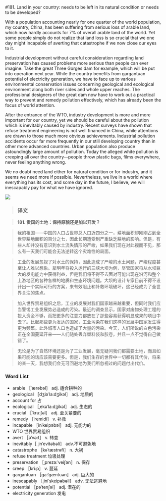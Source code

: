 #181. Land in your country: needs to be left in its natural condition or needs to be developed?

With a population accounting nearly for one quarter of the world population, my country, China, has been suffering from serious loss of arable land, which now hardly accounts for 7% of overall arable land of the world. Yet some people simply do not realize that land loss is so crucial that we one day might incapable of averting that catastrophe if we now close our eyes to it.

Industrial development without careful consideration regarding land preservation has caused problems more serious than people can ever imagine. Take the great Three Gorges dam for example, which will be put into operation next year. While the country benefits from gargantuan potential of electricity generation, we have to face up to various environmental conservation issues concerning geological and ecological environment along both river sides and whole upper reaches. The professional designers of the great dam now have to work out a practical way to prevent and remedy pollution effectively, which has already been the focus of world attention.

After the entrance of the WTO, industry development is more and more important for our country, yet we should be careful about the pollution which is inevitably caused by industry. Recent surveys have shown that refuse treatment engineering is not well financed in China, while attentions are drawn to those much more obvious achievements. Industrial pollution accidents occur far more frequently in our still developing country than in other more advanced countries. Urban population also produce astoundingly large amount of pollution. Today the alleged white pollution is creeping all over the country—people throw plastic bags, films everywhere, never feeling anything wrong.

We no doubt need land either for natural condition or for industry, and it seems we need more if possible. Nevertheless, we live in a world where everything has its cost, and some day in the future, I believe, we will inescapably pay for what we have ignored.

![](images/TOEFL-iBT-High-Score-Essays-181.jpg)

> ### 译文

> **181. 贵国的土地：保持原貌还是加以开发？**

> 我的祖国——中国的人口占世界总人口近四分之一，耕地面积却刚刚占到全世界耕地面积的百分之七，因此长期遭受到严重缺乏耕地的影响。但是，有些人却并没有意识到水土流失情形的严峻，如果我们现在对此视而不见，那么有一天我们可能会无法逆转这个灾难性的局面。

> 工业的发展忽视了对水土的保持，因此造成了严峻的水土问题，严峻程度甚至让人难以想象。拿明年将投入运行的三峡大坝为例，尽管国家将从水坝巨大的发电能力中获得利益，但是我们将不得不去面对可能出现在沿河和整个上游地区的各种各样的地质和生态环境问题。大坝的设计专家目前不得不设计出一个实际可行的方案，来有效阻止和补救环境破坏，这已经成为了全世界关注的焦点。

> 加入世界贸易组织之后，工业的发展对我们国家越来越重要，但同时我们应当警惕工业发展势必造成的污染。最近的调查显示，国家对废物处理工程的投入资金不够，而把更多的注意力都放在了那些容易获得明显成果的项目中去了。比起那些更为发达的国家，工业污染在我们这样的发展中国家发生得更为频繁。此外城市人口也造成了大量的污染。今天，人们所说的白色污染正在全国蔓延开来——人们随处丢弃塑料袋和胶卷，并且一点不觉得自己做错了。

> 无论是为了自然环境还是为了工业发展，毫无疑问我们都需要土地，而且如果可能的话应该需要更多。但是，我们生存的世界中一切都有其代价，将来的某一天，我想我们会无可回避地为我们所忽视过的问题付出代价。 

### Word List

 * arable ［ˈærəbəl］ adj. 适合耕种的
 * geological ［dʒiəˈla:dʒikəl］ adj. 地质的
 * account for 占
 * ecological ［ˌekəˈla:dʒikəl］ adj. 生态的
 * crucial ［ˈkru:ʃəl］ adj. 至关紧要的
 * remedy ［ˈremidi］ v. 补救
 * incapable ［inˈkeipəbəl］ adj. 无能力的
 * WTO 世界贸易组织
 * avert ［əˈvə:t］ v. 转变
 * inevitably［ ˌinˈevitəbəli］ adv.不可避免地
 * catastrophe ［kəˈtæstrəfi］ n. 大祸
 * refuse treatment 垃圾处理
 * preservation ［ˌprezə:ˈveiʃən］ n. 保存
 * creep ［kri:p］ v. 蔓延
 * gargantuan ［ga:ˈgæntuən］ adj. 巨大的
 * inescapably ［ˌiniˈskeipəbəli］ adv. 无法逃避地
 * potential ［pəˈtenʃəl］ adj. 潜在的
 * electricity generation 发电
